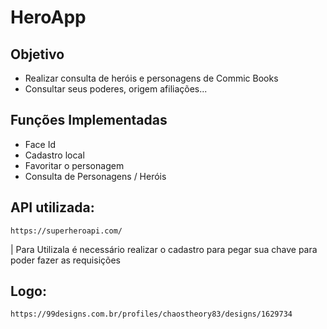 # HeroApp

## Objetivo
   - Realizar consulta de heróis e personagens de Commic Books
   - Consultar seus poderes, origem afiliações...
    
## Funções Implementadas
   - Face Id
   - Cadastro local
   - Favoritar o personagem
   - Consulta de Personagens / Heróis
    
## API utilizada:
    https://superheroapi.com/
   | Para Utilizala é necessário realizar o cadastro para pegar sua chave para poder fazer as requisições

## Logo:
    https://99designs.com.br/profiles/chaostheory83/designs/1629734
